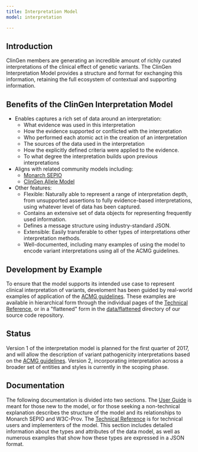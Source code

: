 ```yaml
---
title: Interpretation Model
model: interpretation

---
```


Introduction
------------

ClinGen members are generating an incredible amount of richly curated interpretations of the clinical effect of genetic variants.   The ClinGen Interpretation Model provides a structure and format for exchanging this information, retaining the full ecosystem of contextual and supporting information.

Benefits of the ClinGen Interpretation Model
--------------------------------------------

* Enables captures a rich set of data around an interpretation:
    * What evidence was used in this interpretation
    * How the evidence supported or conflicted with the interpretation
    * Who performed each atomic act in the creation of an interpretation
    * The sources of the data used in the interpretation
    * How the explicitly defined criteria were applied to the evidence.
    * To what degree the interpretation builds upon previous interpretations
* Aligns with related community models including:
    * <a href="https://github.com/monarch-initiative/SEPIO-ontology/wiki" target="_blank">Monarch SEPIO</a>
    * [ClinGen Allele Model](http://datamodel.clinicalgenome.org/allele/master/index.html)
* Other features:
    * Flexible: Naturally able to represent a range of interpretation depth, from unsupported assertions to fully evidence-based interpretations, using whatever level of data has been captured.
    * Contains an extensive set of data objects for representing frequently used information.
    * Defines a message structure using industry-standard JSON.
    * Extensible: Easily transferable to other types of interpretations other interpretation methods.
    * Well-documented, including many examples of using the model to encode variant interpretations using all of the ACMG guidelines.

Development by Example
----------------------

To ensure that the model supports its intended use case to represent clinical interpretation of
variants, develoment has been guided by real-world examples of application of the [ACMG guidelines](http://www.nature.com/gim/journal/v17/n5/full/gim201530a.html). These examples are available in hierarchical form through the individual pages of the [Technical Reference](tech/), or in a "flattened" form in the [data/flattened](https://github.com/clingen-data-model/clingen-interpretation/tree/master/data/flattened) directory of our source code repository.

Status
------

Version 1 of the interpretation model is planned for the first quarter of 2017, and will allow the description of variant pathogenicity interpretations based on the [ACMG guidelines](http://www.nature.com/gim/journal/v17/n5/full/gim201530a.html).   Version 2, incorporating interpretation across a broader set of entities and styles is currently in the scoping phase.

Documentation
-------------

The following documentation is divided into two sections.  The [User Guide](user/) is meant for those new to the model, or for those seeking a non-technical explanation describes the structure of the model and its relationships to Monarch SEPIO and W3C-Prov.  The [Technical Reference](tech/) is for technical users and implementers of the model.  This section includes detailed information about the types and attributes of the data model, as well as numerous examples that show how these types are expressed in a JSON format.
